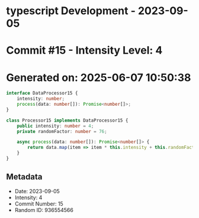 ﻿# typescript Development - 2023-09-05
# Commit #15 - Intensity Level: 4
# Generated on: 2025-06-07 10:50:38
```typescript
interface DataProcessor15 {
    intensity: number;
    process(data: number[]): Promise<number[]>;
}

class Processor15 implements DataProcessor15 {
    public intensity: number = 4;
    private randomFactor: number = 76;

    async process(data: number[]): Promise<number[]> {
        return data.map(item => item * this.intensity + this.randomFactor);
    }
}
```
## Metadata
- Date: 2023-09-05
- Intensity: 4
- Commit Number: 15
- Random ID: 936554566
